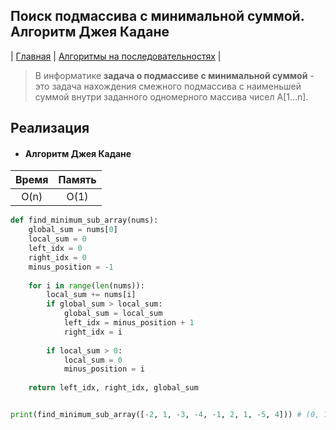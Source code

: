 Поиск подмассива с минимальной суммой. Алгоритм Джея Кадане
----------------------------------------
| [Главная](../../../README.md#Список-алгоритмов-[russian])
| [Алгоритмы на последовательностях](../../../README.md#Алгоритмы-на-последовательностях)
|

> В информатике **задача о подмассиве с минимальной суммой** - 
это задача нахождения смежного подмассива с наименьшей суммой 
внутри заданного одномерного массива чисел A[1...n].


Реализация
----------
* #### Алгоритм Джея Кадане

|Время|Память|
|:---:|:----:|
|O(n) |O(1)  |

```python
def find_minimum_sub_array(nums):
    global_sum = nums[0]
    local_sum = 0
    left_idx = 0
    right_idx = 0
    minus_position = -1
    
    for i in range(len(nums)):
        local_sum += nums[i]
        if global_sum > local_sum:
            global_sum = local_sum
            left_idx = minus_position + 1
            right_idx = i
        
        if local_sum > 0:
            local_sum = 0
            minus_position = i
    
    return left_idx, right_idx, global_sum


print(find_minimum_sub_array([-2, 1, -3, -4, -1, 2, 1, -5, 4])) # (0, 7, -11)
```
